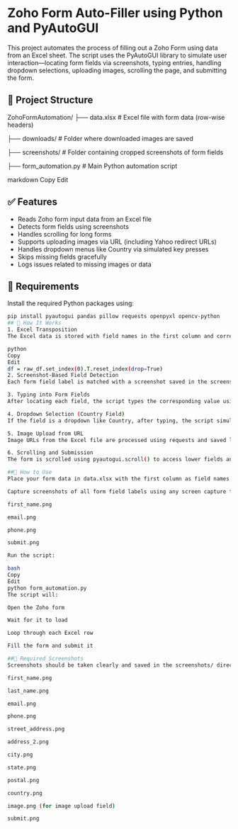 # Zoho Form Auto-Filler using Python and PyAutoGUI

This project automates the process of filling out a Zoho Form using data from an Excel sheet. The script uses the PyAutoGUI library to simulate user interaction—locating form fields via screenshots, typing entries, handling dropdown selections, uploading images, scrolling the page, and submitting the form.

## 📁 Project Structure

ZohoFormAutomation/
├── data.xlsx # Excel file with form data (row-wise headers)

├── downloads/ # Folder where downloaded images are saved

├── screenshots/ # Folder containing cropped screenshots of form fields

├── form_automation.py # Main Python automation script

markdown
Copy
Edit

## ✅ Features

- Reads Zoho form input data from an Excel file
- Detects form fields using screenshots
- Handles scrolling for long forms
- Supports uploading images via URL (including Yahoo redirect URLs)
- Handles dropdown menus like Country via simulated key presses
- Skips missing fields gracefully
- Logs issues related to missing images or data

## 🔧 Requirements

Install the required Python packages using:

```bash
pip install pyautogui pandas pillow requests openpyxl opencv-python
## 🧠 How It Works
1. Excel Transposition
The Excel data is stored with field names in the first column and corresponding values in the second. The script transposes this using:

python
Copy
Edit
df = raw_df.set_index(0).T.reset_index(drop=True)
2. Screenshot-Based Field Detection
Each form field label is matched with a screenshot saved in the screenshots/ folder. These are used with pyautogui.locateCenterOnScreen() to identify where to click.

3. Typing into Form Fields
After locating each field, the script types the corresponding value using pyautogui.write().

4. Dropdown Selection (Country Field)
If the field is a dropdown like Country, after typing, the script simulates key presses (down and enter) to confirm the selection.

5. Image Upload from URL
Image URLs from the Excel file are processed using requests and saved locally before being uploaded via file path entry in the browser dialog.

6. Scrolling and Submission
The form is scrolled using pyautogui.scroll() to access lower fields and ensure the submit button is visible before clicking it.

##📝 How to Use
Place your form data in data.xlsx with the first column as field names (e.g., "First Name", "Email") and second column as values.

Capture screenshots of all form field labels using any screen capture tool and save them in the screenshots/ folder. Use descriptive names like:

first_name.png

email.png

phone.png

submit.png

Run the script:

bash
Copy
Edit
python form_automation.py
The script will:

Open the Zoho form

Wait for it to load

Loop through each Excel row

Fill the form and submit it

##📸 Required Screenshots
Screenshots should be taken clearly and saved in the screenshots/ directory:

first_name.png

last_name.png

email.png

phone.png

street_address.png

address_2.png

city.png

state.png

postal.png

country.png

image.png (for image upload field)

submit.png

